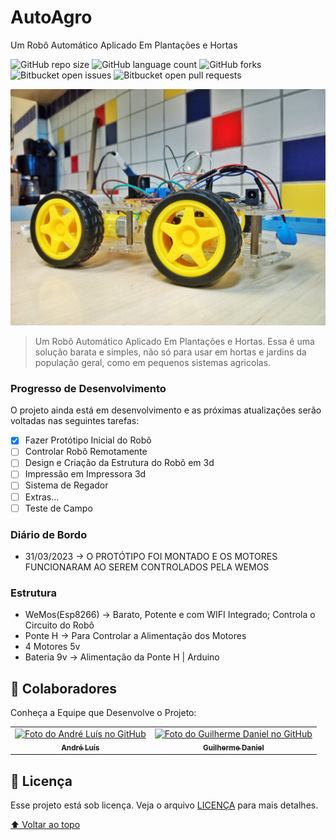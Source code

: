 # AutoAgro
Um Robô Automático Aplicado Em Plantações e Hortas

![GitHub repo size](https://img.shields.io/github/repo-size/iuricode/README-template?style=for-the-badge)
![GitHub language count](https://img.shields.io/github/languages/count/iuricode/README-template?style=for-the-badge)
![GitHub forks](https://img.shields.io/github/forks/iuricode/README-template?style=for-the-badge)
![Bitbucket open issues](https://img.shields.io/bitbucket/issues/iuricode/README-template?style=for-the-badge)
![Bitbucket open pull requests](https://img.shields.io/bitbucket/pr-raw/iuricode/README-template?style=for-the-badge)

<img src="project-image.jpg" alt="exemplo imagem">

> Um Robô Automático Aplicado Em Plantações e Hortas. Essa é uma solução barata e simples, não só para usar em hortas e jardins da população geral, como em pequenos sistemas agricolas.

### Progresso de Desenvolvimento

O projeto ainda está em desenvolvimento e as próximas atualizações serão voltadas nas seguintes tarefas:

- [x] Fazer Protótipo Inicial do Robô
- [ ] Controlar Robô Remotamente
- [ ] Design e Criação da Estrutura do Robô em 3d
- [ ] Impressão em Impressora 3d
- [ ] Sistema de Regador
- [ ] Extras...
- [ ] Teste de Campo

### Diário de Bordo
- 31/03/2023 -> O PROTÓTIPO FOI MONTADO E OS MOTORES FUNCIONARAM AO SEREM CONTROLADOS PELA WEMOS

### Estrutura
- WeMos(Esp8266) -> Barato, Potente e com WIFI Integrado; Controla o Circuito do Robô
- Ponte H -> Para Controlar a Alimentação dos Motores
- 4 Motores 5v
- Bateria 9v -> Alimentação da Ponte H | Arduino

## 🤝 Colaboradores

Conheça a Equipe que Desenvolve o Projeto:

<table>
  <tr>
    <td align="center">
      <a href="#">
        <img src="https://avatars.githubusercontent.com/u/70450809?v=4" width="100px;" alt="Foto do André Luís no GitHub"/><br>
        <sub>
          <b>André Luís</b>
        </sub>
      </a>
    </td>
    <td align="center">
      <a href="#">
        <img src="https://avatars.githubusercontent.com/u/22924376?v=4" width="100px;" alt="Foto do Guilherme Daniel no GitHub"/><br>
        <sub>
          <b>Guilherme Daniel</b>
        </sub>
      </a>
    </td>
  </tr>
</table>

## 📝 Licença

Esse projeto está sob licença. Veja o arquivo [LICENÇA](LICENSE.md) para mais detalhes.

[⬆ Voltar ao topo](#nome-do-projeto)<br>
